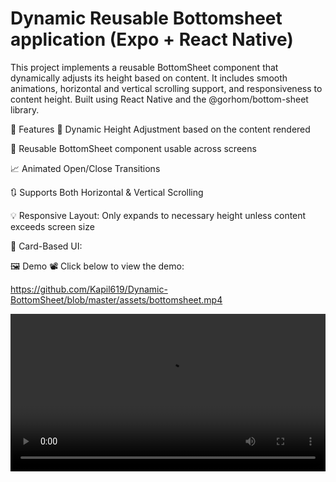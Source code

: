 # Dynamic Reusable Bottomsheet application (Expo + React Native)

This project implements a reusable BottomSheet component that dynamically adjusts its height based on content. It includes smooth animations, horizontal and vertical scrolling support, and responsiveness to content height. Built using React Native and the @gorhom/bottom-sheet library.

🚀 Features
📱 Dynamic Height Adjustment based on the content rendered

🔁 Reusable BottomSheet component usable across screens

📈 Animated Open/Close Transitions

🔃 Supports Both Horizontal & Vertical Scrolling

💡 Responsive Layout: Only expands to necessary height unless content exceeds screen size

🧭 Card-Based UI:


🖼️ Demo
📽 Click below to view the demo:

https://github.com/Kapil619/Dynamic-BottomSheet/blob/master/assets/bottomsheet.mp4

<video src="https://github.com/Kapil619/Dynamic-BottomSheet/blob/master/assets/bottomsheet.mp4" controls width="100%" />

### 🔧 Technologies Used


- React Native
- Expo Router
- TypeScript
- @gorhom/bottom-sheet
- react-native-gesture-handler
- react-native-reanimated


For any questions or feedback, feel free to reach out:<br>
Kapil Badokar<br>
📧 kapilbadokar321@gmil.com <br>
🔗 [LinkedIn](https://www.linkedin.com/in/kapilbadokar/) <br>
